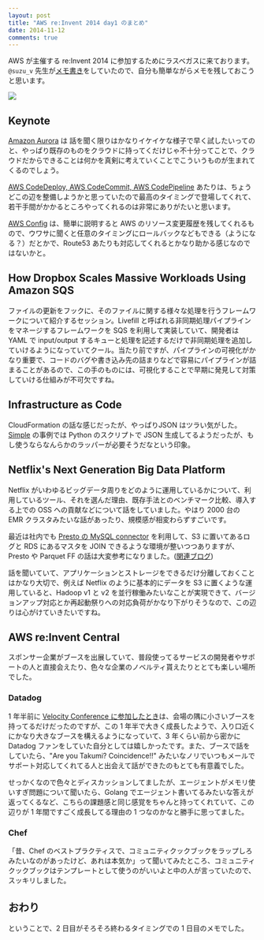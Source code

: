```yaml
---
layout: post
title: "AWS re:Invent 2014 day1 のまとめ"
date: 2014-11-12
comments: true
---
```


AWS が主催する re:Invent 2014 に参加するためにラスベガスに来ております。`@suzu_v` 先生が[メモ書き](http://suzuken.hatenablog.jp/entry/2014/11/13/112730)をしていたので、自分も簡単ながらメモを残しておこうと思います。

<!--more-->

<img src="https://farm8.staticflickr.com/7545/15782079551_8690d5ac80_z.jpg">

## Keynote

[Amazon Aurora](http://aws.typepad.com/aws_japan/2014/11/highly-scalable-mysql-compat-rds-db-engine.html) は 話を聞く限りはかなりイケイケな様子で早く試したいってのと、やっぱり既存のものをクラウドに持ってくだけじゃ不十分ってことで、クラウドだからできることは何かを真剣に考えていくことでこういうものが生まれてくるのでしょう。

[AWS CodeDeploy, AWS CodeCommit, AWS CodePipeline](http://aws.typepad.com/aws_japan/2014/11/new-aws-tools-for-code-management-and-deployment.html) あたりは、ちょうどこの辺を整備しようかと思っていたので最高のタイミングで登場してくれて、若干手間がかかるところやってくれるのは非常にありがたいと思います。

[AWS Config](http://aws.typepad.com/aws_japan/2014/11/track-aws-with-config.html) は、簡単に説明すると AWS のリソース変更履歴を残してくれるもので、ウワサに聞くと任意のタイミングにロールバックなどもできる（ようになる？）だとかで、Route53 あたりも対応してくれるとかなり助かる感じなのではないかと。

## How Dropbox Scales Massive Workloads Using Amazon SQS

ファイルの更新をフックに、そのファイルに関する様々な処理を行うフレームワークについて紹介するセッション。Livefill と呼ばれる非同期処理パイプラインをマネージするフレームワークを SQS を利用して実装していて、開発者は YAML で input/output するキューと処理を記述するだけで非同期処理を追加していけるようになっていてクール。当たり前ですが、パイプラインの可視化がかなり重要で、コードのバグや書き込み先の詰まりなどで容易にパイプラインが詰まることがあるので、この手のものには、可視化することで早期に発見して対策していける仕組みが不可欠ですね。

## Infrastructure as Code

CloudFormation の話な感じだったが、やっぱりJSON はツラい気がした。[Simple](https://www.simple.com/) の事例では Python のスクリプトで JSON 生成してるようだったが、もし使うならなんらかのラッパーが必要そうだなという印象。

## Netflix's Next Generation Big Data Platform

Netflix がいわゆるビッグデータ周りをどのように運用しているかについて、利用しているツール、それを選んだ理由、既存手法とのベンチマーク比較、導入する上での OSS への貢献などについて話をしていました。やはり 2000 台の EMR クラスタみたいな話があったり、規模感が相変わらずすごいです。

最近は社内でも [Presto の MySQL connector](http://prestodb.io/docs/current/connector/mysql.html) を利用して、S3 に置いてあるログと RDS にあるマスタを JOIN できるような環境が整いつつありますが、Presto や Parquet FF の話は大変参考になりました。([関連ブログ](http://techblog.netflix.com/2014/10/using-presto-in-our-big-data-platform.html))

話を聞いていて、アプリケーションとストレージをできるだけ分離しておくことはかなり大切で、例えば Netflix のように基本的にデータを S3 に置くような運用していると、Hadoop v1 と v2 を並行稼働みたいなことが実現できて、バージョンアップ対応とか再起動祭りへの対応負荷がかなり下がりそうなので、この辺りは心がけていきたいですね。

## AWS re:Invent Central

スポンサー企業がブースを出展していて、普段使ってるサービスの開発者やサポートの人と直接会えたり、色々な企業のノベルティ貰えたりととても楽しい場所でした。

### Datadog

1 年半前に [Velocity Conference に参加したとき](http://blog.takus.me/2013/06/21/velocity-conference-santa-clara-2013/)は、会場の隅に小さいブースを持ってるだけだったのですが、この 1 年半で大きく成長したようで、入り口近くにかなり大きなブースを構えるようになっていて、3 年くらい前から密かに Datadog ファンをしていた自分としては嬉しかったです。また、ブースで話をしていたら、"Are you Takumi? Coincidence!!" みたいなノリでいつもメールでサポート対応してくれてる人と出会えて話ができたのもとても有意義でした。

せっかくなので色々とディスカッションしてましたが、エージェントがメモリ使いすぎ問題について聞いたら、Golang でエージェント書いてるみたいな答えが返ってくるなど、こちらの課題感と同じ感覚をちゃんと持ってくれていて、この辺りが 1 年間ですごく成長してる理由の 1 つなのかなと勝手に思ってました。

### Chef

「昔、Chef のベストプラクティスで、コミュニティクックブックをラップしろみたいなのがあったけど、あれは本気か」って聞いてみたところ、コミュニティクックブックはテンプレートとして使うのがいいよと中の人が言っていたので、スッキリしました。

## おわり

ということで、2 日目がそろそろ終わるタイミングでの 1 日目のメモでした。
